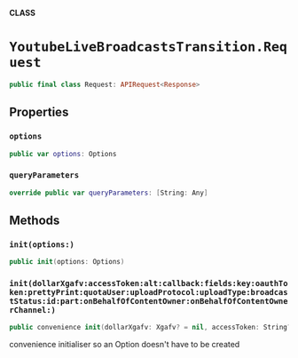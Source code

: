 **CLASS**

# `YoutubeLiveBroadcastsTransition.Request`

```swift
public final class Request: APIRequest<Response>
```

## Properties
### `options`

```swift
public var options: Options
```

### `queryParameters`

```swift
override public var queryParameters: [String: Any]
```

## Methods
### `init(options:)`

```swift
public init(options: Options)
```

### `init(dollarXgafv:accessToken:alt:callback:fields:key:oauthToken:prettyPrint:quotaUser:uploadProtocol:uploadType:broadcastStatus:id:part:onBehalfOfContentOwner:onBehalfOfContentOwnerChannel:)`

```swift
public convenience init(dollarXgafv: Xgafv? = nil, accessToken: String? = nil, alt: Alt? = nil, callback: String? = nil, fields: String? = nil, key: String? = nil, oauthToken: String? = nil, prettyPrint: Bool? = nil, quotaUser: String? = nil, uploadProtocol: String? = nil, uploadType: String? = nil, broadcastStatus: BroadcastStatus, id: String, part: [String], onBehalfOfContentOwner: String? = nil, onBehalfOfContentOwnerChannel: String? = nil)
```

convenience initialiser so an Option doesn't have to be created
